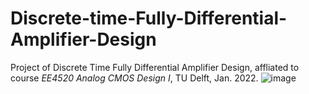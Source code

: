 # Discrete-time-Fully-Differential-Amplifier-Design
Project of Discrete Time Fully Differential Amplifier Design, affliated to course *EE4520 Analog CMOS Design I*, TU Delft, Jan. 2022.
![image](https://user-images.githubusercontent.com/42579033/160179251-51e987d2-4b4d-4db7-9045-80bb0525515b.png)

